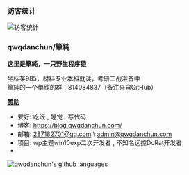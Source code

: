 ### 访客统计

![访客统计](https://count.getloli.com/get/@qwqdanchun "访客统计")

### qwqdanchun/簞純

**这里是簞純，一只野生程序猿**

坐标某985，材料专业本科就读，考研二战准备中  
簞純的一个单纯的群：814084837（备注来自GitHub）

**[赞助](/Donate.md "赞助")**

- 爱好: 吃饭 , 睡觉 , 写代码
- 博客: https://blog.qwqdanchun.com/
- 邮箱: 287182701@qq.com \ admin@qwqdanchun.com
- 项目: wp主题win10exp二次开发者 , 不知名远控DcRat开发者
- 
![qwqdanchun's github languages](https://github-readme-stats.vercel.app/api/top-langs/?username=qwqdanchun&layout=compact)


